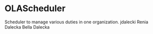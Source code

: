 # OLAScheduler
Scheduler to manage various duties in one organization.
jdalecki
Renia Dalecka
Bella Dalecka

